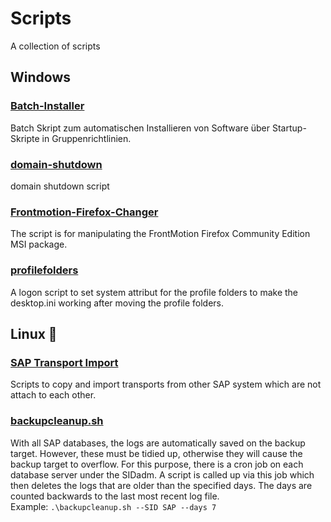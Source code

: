 # Scripts

A collection of scripts


## Windows


### [Batch-Installer](Batch-Installer)

Batch Skript zum automatischen Installieren von Software über Startup-Skripte in Gruppenrichtlinien.


### [domain-shutdown](domain-shutdown)

domain shutdown script


### [Frontmotion-Firefox-Changer](Frontmotion-Firefox-Changer)

The script is for manipulating the FrontMotion Firefox Community Edition MSI package.


### [profilefolders](profilefolders) 

A logon script to set system attribut for the profile folders to make the desktop.ini working after moving the profile folders.

## Linux 🐧

### [SAP Transport Import](SAP%20Transport%20Import)

Scripts to copy and import transports from other SAP system which are not attach to each other.

### [backupcleanup.sh](backupcleanup.sh)

With all SAP databases, the logs are automatically saved on the backup target. However, these must be tidied up, otherwise they will cause the backup target to overflow.
For this purpose, there is a cron job on each database server under the SIDadm.
A script is called up via this job which then deletes the logs that are older than the specified days.
The days are counted backwards to the last most recent log file.<br>
Example: `.\backupcleanup.sh --SID SAP --days 7`
